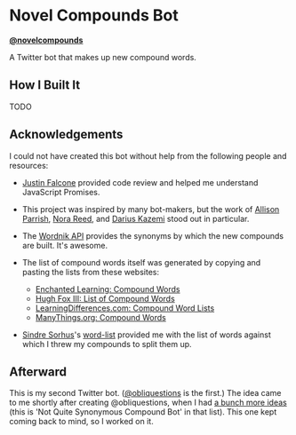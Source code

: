 # Novel Compounds Bot

**[@novelcompounds](https://twitter.com/novelcompounds)**

A Twitter bot that makes up new compound words.


## How I Built It

TODO


## Acknowledgements

I could not have created this bot without help from the following people and resources:

- [Justin Falcone](http://twitter.com/modernserf) provided code review and helped me understand JavaScript Promises.

- This project was inspired by many bot-makers, but the work of [Allison Parrish](http://twitter.com/aparrish), [Nora Reed](https://twitter.com/NoraReed), and [Darius Kazemi](https://twitter.com/tinysubversions) stood out in particular.

- The [Wordnik API](http://developer.wordnik.com/) provides the synonyms by which the new compounds are built. It's awesome.

- The list of compound words itself was generated by copying and pasting the lists from these websites:

  - [Enchanted Learning: Compound Words](http://www.enchantedlearning.com/grammar/compoundwords/)
  - [Hugh Fox III: List of Compound Words](http://foxhugh.com/word-lists/list-of-compound-words/)
  - [LearningDifferences.com: Compound Word Lists](http://www.learningdifferences.com/Main%20Page/Topics/Compound%20Word%20Lists/Compound_Word_%20Lists_complete.htm)
  - [ManyThings.org: Compound Words](http://www.manythings.org/vocabulary/lists/a/words.php?f=compound_words)

- [Sindre Sorhus](https://github.com/sindresorhus)'s [word-list](https://github.com/sindresorhus/word-list) provided me with the list of words against which I threw my compounds to split them up.


## Afterward

This is my second Twitter bot. ([@obliquestions](https://twitter.com/obliquestions) is the first.) The idea came to me shortly after creating @obliquestions, when I had [a bunch more ideas](https://gist.github.com/matthewmcvickar/1f7e3985c31fcdaab820) (this is 'Not Quite Synonymous Compound Bot' in that list). This one kept coming back to mind, so I worked on it.
